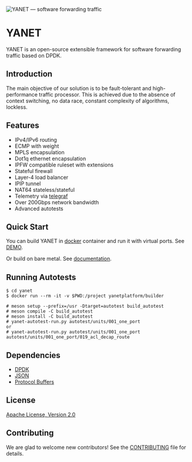 <img alt="YANET — software forwarding traffic" src="flows.svg" />

# YANET
YANET is an open-source extensible framework for software forwarding traffic based on DPDK.

## Introduction
The main objective of our solution is to be fault-tolerant and high-performance traffic processor. This is achieved due to the absence of context switching, no data race, constant complexity of algorithms, lockless.

## Features
- IPv4/IPv6 routing
- ECMP with weight
- MPLS encapsulation
- Dot1q ethernet encapsulation
- IPFW compatible ruleset with extensions
- Stateful firewall
- Layer-4 load balancer
- IPIP tunnel
- NAT64 stateless/stateful
- Telemetry via [telegraf](https://github.com/influxdata/telegraf)
- Over 200Gbps network bandwidth
- Advanced autotests

## Quick Start
You can build YANET in [docker](https://www.docker.com/) container and run it with virtual ports. See [DEMO](demo).

Or build on bare metal. See [documentation](docs/build.md).
## Running Autotests
```
$ cd yanet
$ docker run --rm -it -v $PWD:/project yanetplatform/builder

# meson setup --prefix=/usr -Dtarget=autotest build_autotest
# meson compile -C build_autotest
# meson install -C build_autotest
# yanet-autotest-run.py autotest/units/001_one_port
or
# yanet-autotest-run.py autotest/units/001_one_port autotest/units/001_one_port/019_acl_decap_route
```

## Dependencies
- [DPDK](https://github.com/DPDK/dpdk)
- [JSON](https://github.com/nlohmann/json)
- [Protocol Buffers](https://github.com/protocolbuffers/protobuf)

## License
[Apache License, Version 2.0](LICENSE)

## Contributing
We are glad to welcome new contributors! See the [CONTRIBUTING](CONTRIBUTING.md) file for details.
